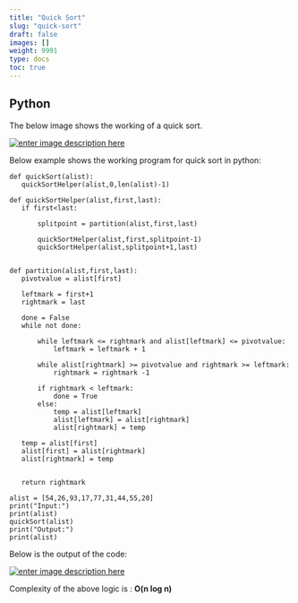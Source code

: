 ```yaml
---
title: "Quick Sort"
slug: "quick-sort"
draft: false
images: []
weight: 9991
type: docs
toc: true
---
```


## Python
The below image shows the working of a quick sort. 

[![enter image description here][1]][1]

Below example shows the working program for quick sort in python:


    def quickSort(alist):
       quickSortHelper(alist,0,len(alist)-1)
    
    def quickSortHelper(alist,first,last):
       if first<last:
    
           splitpoint = partition(alist,first,last)
    
           quickSortHelper(alist,first,splitpoint-1)
           quickSortHelper(alist,splitpoint+1,last)
    
    
    def partition(alist,first,last):
       pivotvalue = alist[first]
    
       leftmark = first+1
       rightmark = last
    
       done = False
       while not done:
    
           while leftmark <= rightmark and alist[leftmark] <= pivotvalue:
               leftmark = leftmark + 1
    
           while alist[rightmark] >= pivotvalue and rightmark >= leftmark:
               rightmark = rightmark -1
    
           if rightmark < leftmark:
               done = True
           else:
               temp = alist[leftmark]
               alist[leftmark] = alist[rightmark]
               alist[rightmark] = temp
    
       temp = alist[first]
       alist[first] = alist[rightmark]
       alist[rightmark] = temp
    
    
       return rightmark
    
    alist = [54,26,93,17,77,31,44,55,20]
    print("Input:")
    print(alist)
    quickSort(alist)
    print("Output:")
    print(alist)

Below is the output of the code:

[![enter image description here][2]][2]

Complexity of the above logic is : **O(n log n)**

  [1]: https://i.stack.imgur.com/SVplm.gif
  [2]: https://i.stack.imgur.com/2TiLz.png

